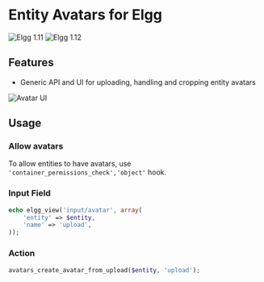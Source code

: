 Entity Avatars for Elgg
=======================
![Elgg 1.11](https://img.shields.io/badge/Elgg-1.11.x-orange.svg?style=flat-square)
![Elgg 1.12](https://img.shields.io/badge/Elgg-1.12.x-orange.svg?style=flat-square)


## Features

 * Generic API and UI for uploading, handling and cropping entity avatars

![Avatar UI](https://raw.github.com/hypeJunction/Elgg-avatars/master/screenshots/avatar_ui.png "Avatar UI")

## Usage

### Allow avatars

To allow entities to have avatars, use `'container_permissions_check','object'` hook.

### Input Field

```php
echo elgg_view('input/avatar', array(
	'entity' => $entity,
	'name' => 'upload',
));
```

### Action

```php
avatars_create_avatar_from_upload($entity, 'upload');
```
